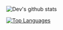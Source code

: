 ![Dev's github stats](https://github-readme-stats.vercel.app/api?username=devnaga&count_private=true&show_icons=true)

[![Top Languages](https://github-readme-stats.vercel.app/api/top-langs/?username=devnaga)](https://github.com/anuraghazra/github-readme-stats)
 
